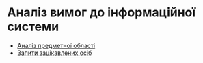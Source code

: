 # Аналіз вимог до інформаційної системи

- [Аналіз предметної області](./state-of-the-art.md)
- [Запити зацікавлених осіб](./stakeholders-needs.md)

